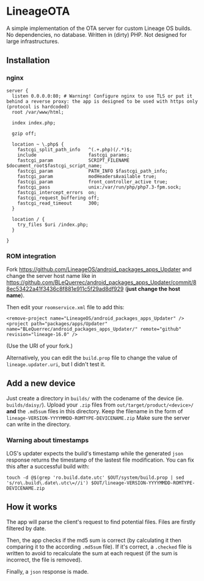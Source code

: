 # LineageOTA

A simple implementation of the OTA server for custom Lineage OS builds. No dependencies, no database. Written in (dirty) PHP. Not designed for large infrastructures.

## Installation

### nginx

```
server {
  listen 0.0.0.0:80; # Warning! Configure nginx to use TLS or put it behind a reverse proxy: the app is designed to be used with https only (protocol is hardcoded)
  root /var/www/html;

  index index.php;

  gzip off;

  location ~ \.php$ {
    fastcgi_split_path_info   ^(.+.php)(/.*)$;
    include                   fastcgi_params;
    fastcgi_param             SCRIPT_FILENAME $document_root$fastcgi_script_name;
    fastcgi_param             PATH_INFO $fastcgi_path_info;
    fastcgi_param             modHeadersAvailable true;
    fastcgi_param             front_controller_active true;
    fastcgi_pass              unix:/var/run/php/php7.3-fpm.sock;
    fastcgi_intercept_errors  on;
    fastcgi_request_buffering off;
    fastcgi_read_timeout      300;
  }

  location / {
    try_files $uri /index.php;
  }

}
```

### ROM integration

Fork https://github.com/LineageOS/android_packages_apps_Updater and change the server host name like in https://github.com/BLeQuerrec/android_packages_apps_Updater/commit/88ec53422a41f3436c8f881e911c5f29ad8df929 (**just change the host name**).

Then edit your `roomservice.xml` file to add this:

```
<remove-project name="LineageOS/android_packages_apps_Updater" />
<project path="packages/apps/Updater" name="BLeQuerrec/android_packages_apps_Updater/" remote="github" revision="lineage-16.0" />
```

(Use the URI of your fork.)

Alternatively, you can edit the `build.prop` file to change the value of `lineage.updater.uri`, but I didn't test it.

## Add a new device

Just create a directory in `builds/` with the codename of the device (ie. `builds/daisy/`). Upload your `.zip` files from `out/target/product/<device>/` **and** the `.md5sum` files in this directory. Keep the filename in the form of `lineage-VERSION-YYYYMMDD-ROMTYPE-DEVICENAME.zip` Make sure the server can write in the directory.

### Warning about timestamps

LOS's updater expects the build's timestamp while the generated `json` response returns the timestamp of the lastest file modification. You can fix this after a successful build with:

`touch -d @$(grep 'ro.build.date.utc' $OUT/system/build.prop | sed 's/ro\.build\.date\.utc\=//i') $OUT/lineage-VERSION-YYYYMMDD-ROMTYPE-DEVICENAME.zip`

## How it works

The app will parse the client's request to find potential files. Files are firstly filtered by date.

Then, the app checks if the md5 sum is correct (by calculating it then comparing it to the according `.md5sum` file). If it's correct, a `.checked` file is written to avoid to recalculate the sum at each request (if the sum is incorrect, the file is removed).

Finally, a `json` response is made.
